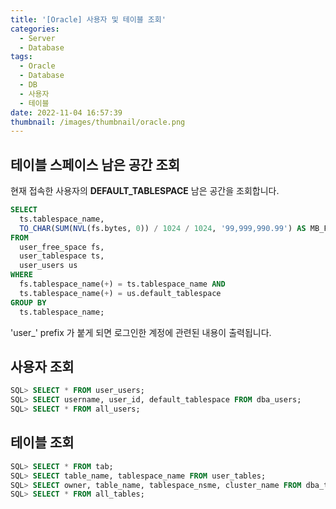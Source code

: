 ```yaml
---
title: '[Oracle] 사용자 및 테이블 조회'
categories:
  - Server
  - Database
tags:
  - Oracle
  - Database
  - DB
  - 사용자
  - 테이블
date: 2022-11-04 16:57:39
thumbnail: /images/thumbnail/oracle.png
---
```


## 테이블 스페이스 남은 공간 조회

현재 접속한 사용자의 **DEFAULT_TABLESPACE** 남은 공간을 조회합니다.

```sql
SELECT
  ts.tablespace_name,
  TO_CHAR(SUM(NVL(fs.bytes, 0)) / 1024 / 1024, '99,999,990.99') AS MB_FREE
FROM
  user_free_space fs,
  user_tablespace ts,
  user_users us
WHERE
  fs.tablespace_name(+) = ts.tablespace_name AND
  ts.tablespace_name(+) = us.default_tablespace
GROUP BY
  ts.tablespace_name;
```

'user\_' prefix 가 붙게 되면 로그인한 계정에 관련된 내용이 출력됩니다.

## 사용자 조회

```sql
SQL> SELECT * FROM user_users;
SQL> SELECT username, user_id, default_tablespace FROM dba_users;
SQL> SELECT * FROM all_users;
```

## 테이블 조회

```sql
SQL> SELECT * FROM tab;
SQL> SELECT table_name, tablespace_name FROM user_tables;
SQL> SELECT owner, table_name, tablespace_nsme, cluster_name FROM dba_tables;
SQL> SELECT * FROM all_tables;
```
